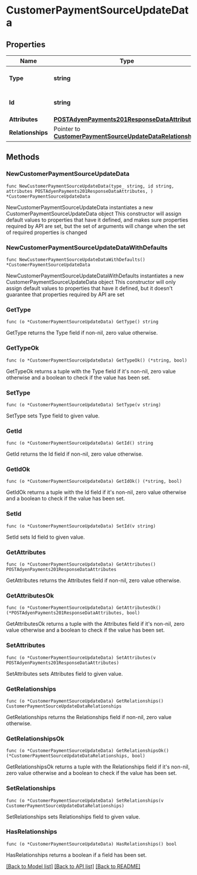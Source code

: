 # CustomerPaymentSourceUpdateData

## Properties

Name | Type | Description | Notes
------------ | ------------- | ------------- | -------------
**Type** | **string** | The resource&#39;s type | 
**Id** | **string** | The resource&#39;s id | 
**Attributes** | [**POSTAdyenPayments201ResponseDataAttributes**](POSTAdyenPayments201ResponseDataAttributes.md) |  | 
**Relationships** | Pointer to [**CustomerPaymentSourceUpdateDataRelationships**](CustomerPaymentSourceUpdateDataRelationships.md) |  | [optional] 

## Methods

### NewCustomerPaymentSourceUpdateData

`func NewCustomerPaymentSourceUpdateData(type_ string, id string, attributes POSTAdyenPayments201ResponseDataAttributes, ) *CustomerPaymentSourceUpdateData`

NewCustomerPaymentSourceUpdateData instantiates a new CustomerPaymentSourceUpdateData object
This constructor will assign default values to properties that have it defined,
and makes sure properties required by API are set, but the set of arguments
will change when the set of required properties is changed

### NewCustomerPaymentSourceUpdateDataWithDefaults

`func NewCustomerPaymentSourceUpdateDataWithDefaults() *CustomerPaymentSourceUpdateData`

NewCustomerPaymentSourceUpdateDataWithDefaults instantiates a new CustomerPaymentSourceUpdateData object
This constructor will only assign default values to properties that have it defined,
but it doesn't guarantee that properties required by API are set

### GetType

`func (o *CustomerPaymentSourceUpdateData) GetType() string`

GetType returns the Type field if non-nil, zero value otherwise.

### GetTypeOk

`func (o *CustomerPaymentSourceUpdateData) GetTypeOk() (*string, bool)`

GetTypeOk returns a tuple with the Type field if it's non-nil, zero value otherwise
and a boolean to check if the value has been set.

### SetType

`func (o *CustomerPaymentSourceUpdateData) SetType(v string)`

SetType sets Type field to given value.


### GetId

`func (o *CustomerPaymentSourceUpdateData) GetId() string`

GetId returns the Id field if non-nil, zero value otherwise.

### GetIdOk

`func (o *CustomerPaymentSourceUpdateData) GetIdOk() (*string, bool)`

GetIdOk returns a tuple with the Id field if it's non-nil, zero value otherwise
and a boolean to check if the value has been set.

### SetId

`func (o *CustomerPaymentSourceUpdateData) SetId(v string)`

SetId sets Id field to given value.


### GetAttributes

`func (o *CustomerPaymentSourceUpdateData) GetAttributes() POSTAdyenPayments201ResponseDataAttributes`

GetAttributes returns the Attributes field if non-nil, zero value otherwise.

### GetAttributesOk

`func (o *CustomerPaymentSourceUpdateData) GetAttributesOk() (*POSTAdyenPayments201ResponseDataAttributes, bool)`

GetAttributesOk returns a tuple with the Attributes field if it's non-nil, zero value otherwise
and a boolean to check if the value has been set.

### SetAttributes

`func (o *CustomerPaymentSourceUpdateData) SetAttributes(v POSTAdyenPayments201ResponseDataAttributes)`

SetAttributes sets Attributes field to given value.


### GetRelationships

`func (o *CustomerPaymentSourceUpdateData) GetRelationships() CustomerPaymentSourceUpdateDataRelationships`

GetRelationships returns the Relationships field if non-nil, zero value otherwise.

### GetRelationshipsOk

`func (o *CustomerPaymentSourceUpdateData) GetRelationshipsOk() (*CustomerPaymentSourceUpdateDataRelationships, bool)`

GetRelationshipsOk returns a tuple with the Relationships field if it's non-nil, zero value otherwise
and a boolean to check if the value has been set.

### SetRelationships

`func (o *CustomerPaymentSourceUpdateData) SetRelationships(v CustomerPaymentSourceUpdateDataRelationships)`

SetRelationships sets Relationships field to given value.

### HasRelationships

`func (o *CustomerPaymentSourceUpdateData) HasRelationships() bool`

HasRelationships returns a boolean if a field has been set.


[[Back to Model list]](../README.md#documentation-for-models) [[Back to API list]](../README.md#documentation-for-api-endpoints) [[Back to README]](../README.md)


